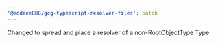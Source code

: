 ```yaml
---
'@eddeee888/gcg-typescript-resolver-files': patch
---
```


Changed to spread and place a resolver of a non-RootObjectType Type.
